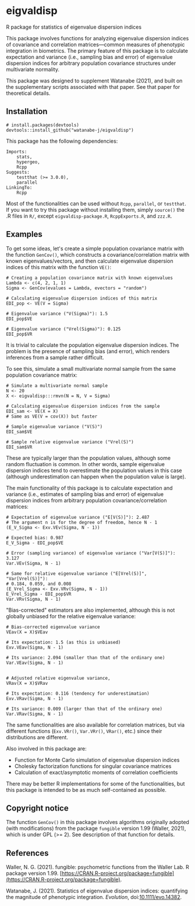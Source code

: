 # eigvaldisp
R package for statistics of eigenvalue dispersion indices

This package involves functions for analyzing eigenvalue dispersion
indices of covariance and correlation matrices&mdash;common measures
of phenotypic integration in biometrics.
The primary feature of this package is to calculate expectation and
variance (i.e., sampling bias and error) of eigenvalue dispersion indices
for arbitrary population covariance structures
under multivariate normality.

This package was designed to supplement Watanabe (2021),
and built on the supplementary scripts associated with that paper.
See that paper for theoretical details.


## Installation
```
# install.packages(devtools)
devtools::install_github("watanabe-j/eigvaldisp")
```

This package has the following dependencies:
```
Imports:
    stats,
    hypergeo,
    Rcpp
Suggests:
    testthat (>= 3.0.0),
    parallel
LinkingTo:
    Rcpp
```

Most of the functionalities can be used without `Rcpp`, `parallel`,
or `testthat`. If you want to try this package without installing them,
simply `source()` the .R files in `R/`, except `eigvaldisp-package.R`,
`RcppExports.R`, and `zzz.R`.


## Examples

To get some ideas, let's create a simple population covariance matrix
with the function `GenCov()`, which constructs a covariance/correlation
matrix with known eigenvalues/vectors, and then calculate
eigenvalue dispersion indices of this matrix with the function `VE()`:
```
# Creating a population covariance matrix with known eigenvalues
Lambda <- c(4, 2, 1, 1)
Sigma <- GenCov(evalues = Lambda, evectors = "random")

# Calculating eigenvalue dispersion indices of this matrix
EDI_pop <- VE(V = Sigma)

# Eigenvalue variance ("V(Sigma)"): 1.5
EDI_pop$VE

# Eigenvalue variance ("Vrel(Sigma)"): 0.125
EDI_pop$VR
```

It is trivial to calculate the population eigenvalue dispersion indices.
The problem is the presence of sampling bias (and error),
which renders inferences from a sample rather difficult.

To see this, simulate a small multivariate normal sample from
the same population covariance matrix:
```
# Simulate a multivariate normal sample
N <- 20
X <- eigvaldisp:::rmvn(N = N, V = Sigma)

# Calculating eigenvalue dispersion indices from the sample
EDI_sam <- VE(X = X)
# Same as VE(V = cov(X)) but faster

# Sample eigenvalue variance ("V(S)")
EDI_sam$VE

# Sample relative eigenvalue variance ("Vrel(S)")
EDI_sam$VR
```

These are typically larger than the population values,
although some random fluctuation is common. In other words,
sample eigenvalue dispersion indices tend to overestimate
the population values in this case
(although underestimation can happen when the population value is large).

The main functionality of this package is to calculate
expectation and variance (i.e., estimates of sampling bias and error)
of eigenvalue dispersion indices from arbitrary
population covariance/correlation matrices:
```
# Expectation of eigenvalue variance ("E[V(S)]"): 2.487
# The argument n is for the degree of freedom, hence N - 1
(E_V_Sigma <- Exv.VEv(Sigma, N - 1))

# Expected bias: 0.987
E_V_Sigma - EDI_pop$VE

# Error (sampling variance) of eigenvalue variance ("Var[V(S)]"): 3.127
Var.VEv(Sigma, N - 1)

# Same for relative eigenvalue variance ("E[Vrel(S)]", "Var[Vrel(S)]"):
# 0.184, 0.059, and 0.008
(E_Vrel_Sigma <- Exv.VRv(Sigma, N - 1))
E_Vrel_Sigma - EDI_pop$VR
Var.VRv(Sigma, N - 1)
```

"Bias-corrected" estimators are also implemented, although this is
not globally unbiased for the relative eigenvalue variance:
```
# Bias-corrected eigenvalue variance
VEav(X = X)$VEav

# Its expectation: 1.5 (as this is unbiased)
Exv.VEav(Sigma, N - 1)

# Its variance: 2.094 (smaller than that of the ordinary one)
Var.VEav(Sigma, N - 1)


# Adjusted relative eigenvalue variance,
VRav(X = X)$VRav

# Its expectation: 0.116 (tendency for underestimation)
Exv.VRav(Sigma, N - 1)

# Its variance: 0.009 (larger than that of the ordinary one)
Var.VRav(Sigma, N - 1)
```

The same functionalities are also available for correlation matrices,
but via different functions (`Exv.VRr()`, `Var.VRr()`, `VRar()`, etc.)
since their distributions are different.

Also involved in this package are:
- Function for Monte Carlo simulation of eigenvalue dispersion indices
- Cholesky factorization functions for singular covariance matrices
- Calculation of exact/asymptotic moments of correlation coefficients

There may be better R implementations for some of the functionalities,
but this package is intended to be as much self-contained as possible.


## Copyright notice
The function `GenCov()` in this package involves algorithms originally
adopted (with modifications) from the package `fungible` version 1.99
(Waller, 2021), which is under GPL (>= 2). See description of that function for details.


## References
Waller, N. G. (2021). fungible: psychometric functions from
the Waller Lab. R package version 1.99.
[https://CRAN.R-project.org/package=fungible](https://CRAN.R-project.org/package=fungible).

Watanabe, J. (2021). Statistics of eigenvalue dispersion indices: quantifying the magnitude of phenotypic integration. *Evolution*, doi:[10.1111/evo.14382](https://doi.org/10.1111/evo.14382).
